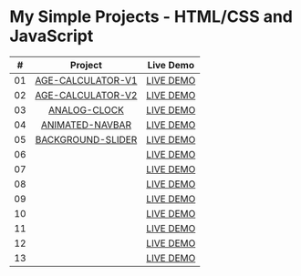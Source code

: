 # My Simple Projects - HTML/CSS and JavaScript

|  #   | Project                                                                                                                                   | Live Demo                           |
| :--: | :----------------------------------------------------------------------------------------------------------------------------------------:|:------------------------------------:
|  01  | [AGE-CALCULATOR-V1](https://github.com/DeoVindice29/MINI-PROJECTS/tree/main/AGE-CALCULATOR-V1)                                            |[LIVE DEMO](https://deovindice29.github.io/MINI-PROJECTS/AGE-CALCULATOR-V1/)                                                                                  |
|  02  | [AGE-CALCULATOR-V2](https://github.com/DeoVindice29/MINI-PROJECTS/tree/main/AGE-CALCULATOR-V2)                                            |[LIVE DEMO](https://deovindice29.github.io/MINI-PROJECTS/AGE-CALCULATOR-V2/)                                                                                  |
|  03  | [ANALOG-CLOCK](https://github.com/DeoVindice29/MINI-PROJECTS/tree/main/ANALOG%20CLOCK)                                                    |[LIVE DEMO](https://deovindice29.github.io/MINI-PROJECTS/ANALOG%20CLOCK/)                                                                                     |
|  04  | [ANIMATED-NAVBAR](https://github.com/DeoVindice29/MINI-PROJECTS/tree/main/ANIMATED%20NAV)                                                 |[LIVE DEMO](https://deovindice29.github.io/MINI-PROJECTS/ANIMATED%NAV/)                                                                                       |
|  05  | [BACKGROUND-SLIDER](https://github.com/DeoVindice29/MINI-PROJECTS/tree/main/BACKGROUND-SLIDER)                                            |[LIVE DEMO](https://deovindice29.github.io/MINI-PROJECTS/BACKGROUND-SLIDER/)                                                                                  |
|  06  | []()                                        |[LIVE DEMO]()                                                                                |
|  07  | []()                                        |[LIVE DEMO]()                                                                                |
|  08  | []()                                        |[LIVE DEMO]()                                                                                |
|  09  | []()                                        |[LIVE DEMO]()                                                                                |
|  10  | []()                                        |[LIVE DEMO]()                                                                                |
|  11  | []()                                        |[LIVE DEMO]()                                                                                |
|  12  | []()                                        |[LIVE DEMO]()                                                                                |
|  13  | []()                                        |[LIVE DEMO]()                                                                                |
